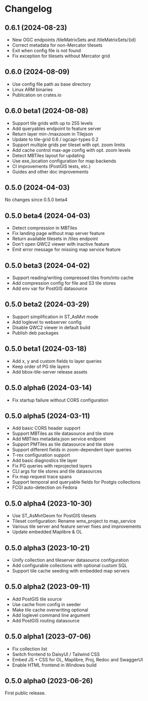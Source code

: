 # Changelog

## 0.6.1 (2024-08-23)

* New OGC endpoints /tileMatrixSets and /tileMatrixSets/{id}
* Correct metadata for non-Mercator tilesets
* Exit when config file is not found
* Fix exception for tilesets without Mercator grid

## 0.6.0 (2024-08-09)

* Use config file path as base directory
* Linux ARM binaries
* Publication on crates.io

## 0.6.0 beta1 (2024-08-08)

* Support tile grids with up to 255 levels
* Add queryables endpoint to feature server
* Return layer min-/maxzoom in Tilejson
* Update to tile-grid 0.6 / ogcapi-types 0.2
* Support multiple grids per tileset with opt. zoom limits
* Add cache control max-age config with opt. zoom levels
* Detect MBTiles layout for updating
* Use exe_location configuration for map backends
* CI improvements (PostGIS tests, etc.)
* Guides and other doc improvements

## 0.5.0 (2024-04-03)

No changes since 0.5.0 beta4

## 0.5.0 beta4 (2024-04-03)

* Detect compression in MBTiles
* Fix landing page without map server feature
* Return available tilesets in /tiles endpoint
* Don't open QWC2 viewer with inactive feature
* Emit error message for missing map service feature

## 0.5.0 beta3 (2024-04-02)

* Support reading/writing compressed tiles from/into cache
* Add compression config for file and S3 tile stores
* Add env var for PostGIS datasource

## 0.5.0 beta2 (2024-03-29)

* Support simplification in ST_AsMvt mode
* Add loglevel to webserver config
* Disable QWC2 viewer in default build
* Publish deb packages

## 0.5.0 beta1 (2024-03-18)

* Add x, y and custom fields to layer queries
* Keep order of PG tile layers
* Add bbox-tile-server release assets

## 0.5.0 alpha6 (2024-03-14)

* Fix startup failure without CORS configuration

## 0.5.0 alpha5 (2024-03-11)

* Add basic CORS header support
* Support MBTiles as tile datasource and tile store
* Add MBTiles metadata.json service endpoint
* Support PMTiles as tile datasource and tile store
* Support different fields in zoom-dependent layer queries
* T-rex configuration support
* Add basic diagnostics tile layer
* Fix PG queries with reprojected layers
* CLI args for tile stores and tile datasources
* Fix map request trace spans
* Support temporal and queryable fields for Postgis collections
* FCGI auto-detection on Fedora

## 0.5.0 alpha4 (2023-10-30)

* Use ST_AsMvtGeom for PostGIS tilesets
* Tileset configuration: Rename wms_project to map_service
* Various tile server and feature server fixes and improvements
* Update embedded Maplibre & OL

## 0.5.0 alpha3 (2023-10-21)

* Unify collection and tileserver datasource configuration
* Add configurable collections with optional custom SQL
* Support tile cache seeding with embedded map servers

## 0.5.0 alpha2 (2023-09-11)

* Add PostGIS tile source
* Use cache from config in seeder
* Make tile cache overwriting optional
* Add loglevel command line argument
* Add PostGIS routing datasource

## 0.5.0 alpha1 (2023-07-06)

* Fix collection list
* Switch frontend to DaisyUI / Tailwind CSS
* Embed JS + CSS for OL, Maplibre, Proj, Redoc and SwaggerUI
* Enable HTML frontend in Windows build

## 0.5.0 alpha0 (2023-06-26)

First public release.
